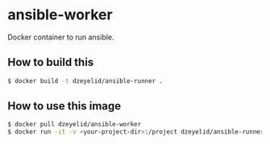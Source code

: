 # ansible-worker
Docker container to run ansible.

## How to build this

```bash
$ docker build -t dzeyelid/ansible-runner .
```

## How to use this image

```bash
$ docker pull dzeyelid/ansible-worker
$ docker run -it -v <your-project-dir>:/project dzeyelid/ansible-runner ansible-playbook -i <your-inventory-file> <your-playbook-file>
```